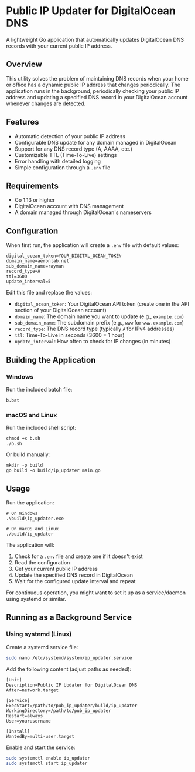 # Public IP Updater for DigitalOcean DNS

A lightweight Go application that automatically updates DigitalOcean DNS records with your current public IP address.

## Overview

This utility solves the problem of maintaining DNS records when your home or office has a dynamic public IP address that changes periodically. The application runs in the background, periodically checking your public IP address and updating a specified DNS record in your DigitalOcean account whenever changes are detected.

## Features

- Automatic detection of your public IP address
- Configurable DNS update for any domain managed in DigitalOcean
- Support for any DNS record type (A, AAAA, etc.)
- Customizable TTL (Time-To-Live) settings
- Error handling with detailed logging
- Simple configuration through a `.env` file

## Requirements

- Go 1.13 or higher
- DigitalOcean account with DNS management
- A domain managed through DigitalOcean's nameservers 

## Configuration

When first run, the application will create a `.env` file with default values:

```
digital_ocean_token=YOUR_DIGITAL_OCEAN_TOKEN
domain_name=aeronlab.net
sub_domain_name=rayman
record_type=A
ttl=3600
update_interval=5
```

Edit this file and replace the values:

- `digital_ocean_token`: Your DigitalOcean API token (create one in the API section of your DigitalOcean account)
- `domain_name`: The domain name you want to update (e.g., `example.com`)
- `sub_domain_name`: The subdomain prefix (e.g., `www` for `www.example.com`)
- `record_type`: The DNS record type (typically `A` for IPv4 addresses)
- `ttl`: Time-To-Live in seconds (3600 = 1 hour)
- `update_interval`: How often to check for IP changes (in minutes)

## Building the Application

### Windows
Run the included batch file:
```
b.bat
```

### macOS and Linux
Run the included shell script:
```
chmod +x b.sh
./b.sh
```

Or build manually:
```
mkdir -p build
go build -o build/ip_updater main.go
```

## Usage

Run the application:

```
# On Windows
.\build\ip_updater.exe

# On macOS and Linux
./build/ip_updater
```

The application will:
1. Check for a `.env` file and create one if it doesn't exist
2. Read the configuration
3. Get your current public IP address
4. Update the specified DNS record in DigitalOcean
5. Wait for the configured update interval and repeat

For continuous operation, you might want to set it up as a service/daemon using systemd or similar.

## Running as a Background Service

### Using systemd (Linux)

Create a systemd service file:

```bash
sudo nano /etc/systemd/system/ip_updater.service
```

Add the following content (adjust paths as needed):

```
[Unit]
Description=Public IP Updater for DigitalOcean DNS
After=network.target

[Service]
ExecStart=/path/to/pub_ip_updater/build/ip_updater
WorkingDirectory=/path/to/pub_ip_updater
Restart=always
User=yourusername

[Install]
WantedBy=multi-user.target
```

Enable and start the service:

```bash
sudo systemctl enable ip_updater
sudo systemctl start ip_updater
```
